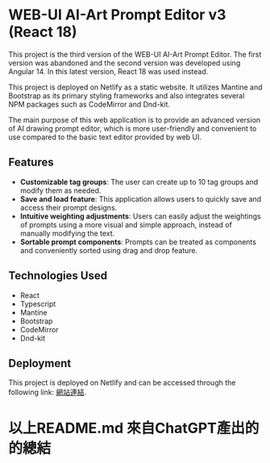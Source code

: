 
# WEB-UI AI-Art Prompt Editor v3 (React 18)

This project is the third version of the WEB-UI AI-Art Prompt Editor. The first version was abandoned and the second version was developed using Angular 14. In this latest version, React 18 was used instead.

This project is deployed on Netlify as a static website. It utilizes Mantine and Bootstrap as its primary styling frameworks and also integrates several NPM packages such as CodeMirror and Dnd-kit.

The main purpose of this web application is to provide an advanced version of AI drawing prompt editor, which is more user-friendly and convenient to use compared to the basic text editor provided by web UI.

## Features

- **Customizable tag groups**: The user can create up to 10 tag groups and modify them as needed.
- **Save and load feature**: This application allows users to quickly save and access their prompt designs.
- **Intuitive weighting adjustments**: Users can easily adjust the weightings of prompts using a more visual and simple approach, instead of manually modifying the text.
- **Sortable prompt components**: Prompts can be treated as components and conveniently sorted using drag and drop feature.

## Technologies Used

- React
- Typescript
- Mantine
- Bootstrap
- CodeMirror
- Dnd-kit

## Deployment

This project is deployed on Netlify and can be accessed through the following link: [網站連結](https://web-ui-tag-helper-v3.netlify.app/tag#editor).

# 以上README.md 來自ChatGPT產出的的總結
